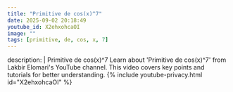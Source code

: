 ```yaml
---
title: "Primitive de cos(x)^7"
date: 2025-09-02 20:18:49 
youtube_id: X2ehxohcaOI
image: ""
tags: [primitive, de, cos, x, 7]
---
```

description: |
  Primitive de cos(x)^7
  Learn about 'Primitive de cos(x)^7' from Lakbir Elomari's YouTube channel. This video covers key points and tutorials for better understanding.
{% include youtube-privacy.html id="X2ehxohcaOI" %}
